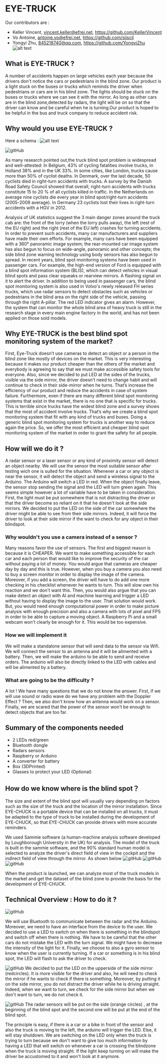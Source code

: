 # EYE-TRUCK

Our contributors are :
- Keller Vincent, vincent.keller@efrei.net, https://github.com/KellerVincent
- Vo Antoine, antoine.vo@efrei.net, https://github.com/siiscil
- Yongyi Zhu, 845218740@qq.com, https://github.com/YongyiZhu
![alt text](https://cdn.pixabay.com/photo/2016/05/25/14/14/angel-1414951_1280.png)

## What is EYE-TRUCK ?
A number of accidents happen on large vehicles each year because the drivers don't notice the cars or pedestrians in the blind zone. Our product is a light stuck on the buses or trucks which reminds the driver when pedestrians or cars are in his blind zone. The lights should be stuck on the buses or trucks where we can see it with the mirror.
As long as other cars are in the blind zone,detected by radars, the light will be on so that the driver can know and be careful when he is turning.Our product is hoped to be helpful in the bus and truck company to reduce accident risk.

## Why would you use EYE-TRUCK ?
Here a schema :
![alt text](https://scontent.fcdg2-1.fna.fbcdn.net/v/t1.15752-9/s2048x2048/50337171_295630234427899_5954866671507210240_n.jpg?_nc_cat=101&_nc_ht=scontent.fcdg2-1.fna&oh=0a23ed3b65b7b15b16704d0fb2e7fa84&oe=5CFA5E88)

![gitHub](https://github.com/siiscil/iot-projects/blob/master/ava/pictures/gr-tas-nozone-450x215.jpg)

As many research pointed out,the truck blind spot problem is widespread and well-attested:
In Belgium, 43% of cycling fatalities involve trucks, in Holland 38% and in the UK 33%. In some cities, like London, trucks cause more than 50% of cyclist deaths.
In Denmark, over the last decade, 50 cyclists died in right-turn accidents with trucks. A survey by the Danish Road Safety Council showed that overall, right-turn accidents with trucks constitute 15 to 20 % of all cyclists killed in traffic.
In the Netherlands on average nine cyclists die every year in blind spot/right-turn accidents (2005-2009 average).
In Germany 23 cyclists lost their lives in right-turn accidents with a HGV in 2012.

Analysis of UK statistics suggest the 3 main danger zones around the truck cab are: the front of the lorry (when the lorry pulls away), the left (rest of the EU right) and the right (rest of the EU left) crashes for turning accidents.
In order to prevent such accidents, many car manufacturers and suppliers have made their own efforts. For example, many cars have been equipped with a 360° panoramic image system; the rear-mounted car image system has also begun to focus on wide-angle, panoramic and other concepts; the side blind zone warning technology using body sensors has also begun to spread.
In recent years, blind spot monitoring systems have been used in passenger cars. For example, the high-end version of Ford is equipped with a blind spot information system (BLIS), which can detect vehicles in visual blind spots and pass clear squeaks or rearview mirrors. A flashing signal on it to alert the driver. In addition to being used in passenger cars, the blind spot monitoring system is also used in Volvo's newly released FH series trucks, which use radar sensors to detect obstacles such as vehicles or pedestrians in the blind area on the right side of the vehicle, passing through the right A-pillar. The red LED indicator gives an alarm. However, the system that can monitor the whole blind area of heavy truck is still in the research stage in every main engine factory in the world, and has not been applied on those sold models.

## Why EYE-TRUCK is the best blind spot monitoring system of the market?
First, Eye-Truck doesn’t use cameras to detect an object or a person in the blind zone like mostly of devices on the market. This is very interesting because it makes our product cheaper than the others of the market and everybody is agreeing to say that we must make accessible safety tools for everyone. Also, since we decided to put LED at the sides of the trucks, visible via the side mirror, the driver doesn’t need to change habit and will continue to check in their side-mirror when he turns. That’s increase the efficiency of our product and reduce the accidents in case of system failure. Furthermore, even if there are many different blind spot monitoring systems that exist in the market, there is no one that is specific for trucks. This is terrible since trucks have the widest blind zone and a survey shows that the most of accident involve trucks. That’s why we create a blind spot monitoring system that fit with any kind of trucks and buses. Doing a generic blind spot monitoring system for trucks is another way to reduce again the price. So, we offer the most efficient and cheaper blind spot monitoring system of the market in order to grant the safety for all people.

## How will we do it ?
A radar sensor or a laser sensor or any kind of proximity sensor will detect an object nearby. We will use the sensor the most suitable sensor after testing wich one is suited for the situation. Whenever a car or any object is near the sensor, it will detect the object and send a wireless signal to the Arduino. The Arduino will switch a LED in red. When the object finally leave, the sensor stop sending the signal and the LED will turn green again. This seems simple however a lot of variable have to be taken in consideration. 
First, the light must be put somewhere that is not distracting the driver or that the driver become so reliant on it that he doesn't look at the side mirrors. We decided to put the LED on the side of the car somewhere the driver might be able to see from their side mirrors. Indeed, it will force the driver to look at their side mirror if the want to check for any object in their blindspot.

### Why wouldn't you use a camera instead of a sensor ?
Many reasons favor the use of sensors. The first and biggest reason is because it is CHEAPER. We want to make something accessible for each car and each person that would like to improve the security of the car without paying a lot of money. You would argue that cameras are cheaper day by day and this is true. However, when you buy a camera you also need to buy a screen monitor in order to display the image of the camera. Moreover, if you add a screen, the driver will have to do add one more checking in his checklist whenever he wants to turn. This will slow own his reaction and we don't want this. Then, you would also argue that you can make detect an object with AI and machine learning and trigger a LED without having to display the image to the user. That solution would work. But, you would need enough computational power in order to make picture analysis with enough precision and also a camera with lots of pixel and FPS in order to be able to capture a moving object. A Raspberry Pi and a small webcam won't clearly be enough for it. This would be too expensive.

### How we will implement it
We will make a standalone sensor that will send data to the sensor via Wifi. We will connect the sensor to an antenna and it will be alimented with a battery. Then, we will make the arduino to be able to send and receive orders. The arduino will also be directly linked to the LED with cables and will be alimented by a battery.

### What are going to be the difficulty ?
A lot !
We have many questions that we do not know the answer. First, if we will use sound or radio wave do we have any problem with the Doppler Effect ?
Then, we also don't know how an antenna would work on a sensor.
Finally, we are scared that the power of the sensor won't be enough to detect objects that are too far.

## Summary of the components needed
- 2 LEDs red/green
- Bluetooth dongle
- Radars sensors
- Raspberry or Arduino
- A converter for battery
- Box (3DPrinted)
- Glasses to protect your LED (Optional)

## How do we know where is the blind spot？
The size and extent of the blind spot will usually vary depending on factors such as the size of the truck and the location of the mirror installation. Since EYE-CHUCK is a portable device that can be installed on all trucks, it must be adapted to the type of truck to be installed during the development of EYE-CHUCK, so that EYE-CHUCK can provide drivers with more accurate reminders.

We used Sammie software (a human-machine analysis software developed by Loughborough University in the UK) for analysis. The model of the truck is built in the sammie software, and the 90% standard human model is selected to analyze the driver's direct field of view in the cockpit and the indirect field of view through the mirror. As shown below
![gitHub](https://github.com/siiscil/iot-projects/blob/master/ava/pictures/analysis1.png)
![gitHub](https://github.com/siiscil/iot-projects/blob/master/ava/pictures/analysis2.png)
![gitHub](https://github.com/siiscil/iot-projects/blob/master/ava/pictures/analysis3.png)

When the product is launched, we can analyze most of the truck models in the market and get the dataset of the blind zone to provide the basis for the development of EYE-CHUCK.

## Technical Overview : How to do it ?

![gitHub](https://github.com/siiscil/iot-projects/blob/master/ava/pictures/GeneralSchema.jpg)

We will use Bluetooth to communicate between the radar and the Arduino. Moreover, we need to have an interface from the device to the user.
We decided to use a LED to switch on when there is something in the blindspot and switch off when there is nothing. We have to be careful that the other cars do not mistake the LED with the turn signal. We might have to decrease the intensity of the light for it.
Finally, we choose to also a gyro sensor to know when the user is currently turning. If a car or something is in his blind spot, the LED will flash to ask the driver to check.



![gitHub](https://github.com/siiscil/iot-projects/blob/master/ava/pictures/CarLED.jpg)
We decided to put the LED on the upperside of the side mirror (redcircles). It is more visible for the driver and also, he will need to check the mirror if he wants to check if there is something. Moreover, by putting it on the side mirror, you do not distract the driver while he is driving straight. Indeed, when we want to turn, we check for the side mirror but when we don't want to turn, we do not check it.


![gitHub](https://github.com/siiscil/iot-projects/blob/master/ava/pictures/EmplacementRadar.jpg)
The radar sensors will be put on the side (orange circles) , at the beginning of the blind spot and the second one will be put at the end of the blind spot.

The principle is easy, if there is a car or a bike in front of the sensor and also the truck is moving to the left, the arduino will trigger the LED. Else, it will stay shutdown.
We are switching on the LED only when the truck is trying to turn because we don't want to give too much information by having a LED that will switch on whenever a car is crossing the blindzone when the truck is moving straight. If the light keep turning on will make the driver be accustomed to it and won't look at it anymore.
